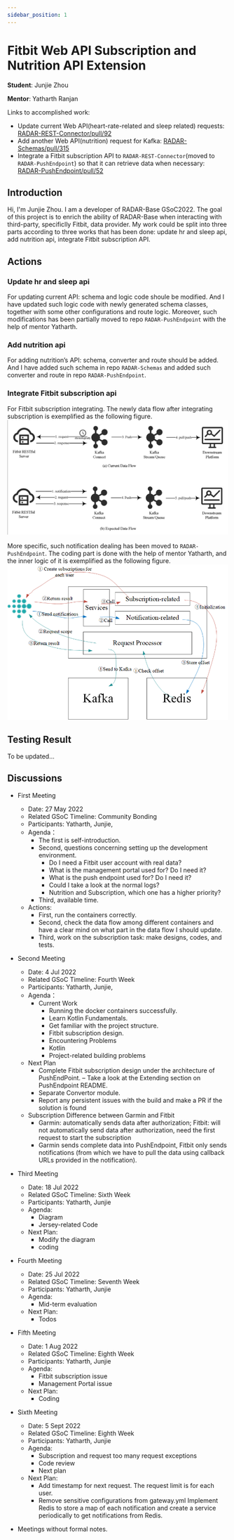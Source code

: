 ```yaml
---
sidebar_position: 1
---
```


# Fitbit Web API Subscription and Nutrition API Extension

**Student**: Junjie Zhou

**Mentor**: Yatharth Ranjan

Links to accomplished work:
- Update current Web API(heart-rate-related and sleep related) requests: [RADAR-REST-Connector/pull/92](https://github.com/RADAR-base/RADAR-REST-Connector/pull/92)
- Add another Web API(nutrition) request for Kafka:  [RADAR-Schemas/pull/315](https://github.com/RADAR-base/RADAR-Schemas/pull/315)
- Integrate a Fitbit subscription API to ```RADAR-REST-Connector```(moved to ```RADAR-PushEndpoint```) so that it can retrieve data when necessary: [RADAR-PushEndpoint/pull/52](https://github.com/RADAR-base/RADAR-PushEndpoint/pull/52)

## Introduction

Hi, I'm Junjie Zhou. I am a developer of RADAR-Base GSoC2022. The goal of this project is to enrich the ability of RADAR-Base when interacting with third-party, specificlly Fitbit, data provider. My work could be split into three parts according to three works that has been done: update hr and sleep api, add nutrition api, integrate Fitbit subscription API.

## Actions
### Update hr and sleep api
For updating current API: schema and logic code shoule be modified. And I have updated such logic code with newly generated schema classes, together with some other configurations and route logic. Moreover, such modifications has been partially moved to repo ```RADAR-PushEndpoint``` with the help of mentor Yatharth.

### Add nutrition api
For adding nutrition’s API: schema, converter and route should be added. And I have added such schema in repo ```RADAR-Schemas``` and added such converter and route in repo ```RADAR-PushEndpoint```.

### Integrate Fitbit subscription api
For Fitbit subscription integrating. The newly data flow after integrating subscription is exemplified as the following figure.
![Subscription in RADAR-Base.png](../../static/img/gsoc-2022/radar-connector.png)

More specific, such notification dealing has been moved to ```RADAR-PushEndpoint```. The coding part is done with the help of mentor Yatharth, and the inner logic of it is exemplified as the following figure.
![Inner Endpoint Fitbit Logic.png](../../static/img/gsoc-2022/inner-pushendpoint-fitbit.png)

## Testing Result
To be updated...

## Discussions

- First Meeting
    - Date: 27 May 2022
    - Related GSoC Timeline: Community Bonding
    - Participants: Yatharth, Junjie,
    - Agenda：
        - The first is self-introduction.
        - Second, questions concerning setting up the development environment.
            - Do I need a Fitbit user account with real data?
            - What is the management portal used for? Do I need it?
            - What is the push endpoint used for? Do I need it?
            - Could I take a look at the normal logs?
            - Nutrition and Subscription, which one has a higher priority?
        - Third, available time.
    - Actions:
        - First, run the containers correctly.
        - Second, check the data flow among different containers and have a clear mind on what part in the data flow I should update.
        - Third, work on the subscription task: make designs, codes, and tests.




- Second Meeting
    - Date: 4 Jul 2022
    - Related GSoC Timeline: Fourth Week
    - Participants: Yatharth, Junjie,
    - Agenda：
        - Current Work
            - Running the docker containers successfully.
            - Learn Kotlin Fundamentals.
            - Get familiar with the project structure.
            - Fitbit subscription design.
            - Encountering Problems
            - Kotlin
            - Project-related building problems
    - Next Plan
        - Complete Fitbit subscription design under the architecture of PushEndPoint. – Take a look at the Extending section on PushEndpoint README.
        - Separate Convertor module.
        - Report any persistent issues with the build and make a PR if the solution is found
    - Subscription Difference between Garmin and Fitbit
        - Garmin: automatically sends data after authorization; Fitbit: will not automatically send data after authorization, need the first request to start the subscription
        - Garmin sends complete data into PushEndpoint, Fitbit only sends notifications (from which we have to pull the data using callback URLs provided in the notification).

- Third Meeting
    - Date: 18 Jul 2022
    - Related GSoC Timeline: Sixth Week
    - Participants: Yatharth, Junjie
    - Agenda:
        - Diagram
        - Jersey-related Code
    - Next Plan:
        - Modify the diagram
        - coding

- Fourth Meeting
    - Date: 25 Jul 2022
    - Related GSoC Timeline: Seventh Week
    - Participants: Yatharth, Junjie
    - Agenda:
        - Mid-term evaluation
    - Next Plan:
        - Todos

- Fifth Meeting
    - Date: 1 Aug 2022
    - Related GSoC Timeline: Eighth Week
    - Participants: Yatharth, Junjie
    - Agenda:
        - Fitbit subscription issue
        - Management Portal issue
    - Next Plan:
        - Coding

- Sixth Meeting
    - Date: 5 Sept 2022
    - Related GSoC Timeline: Eighth Week
    - Participants: Yatharth, Junjie
    - Agenda:
        - Subscription and request too many request exceptions
        - Code review
        - Next plan
    - Next Plan:
        - Add timestamp for next request. The request limit is for each user.
        - Remove sensitive configurations from gateway.yml
        Implement Redis to store a map of each notification and create a service periodically to get notifications from Redis.

- Meetings without formal notes.